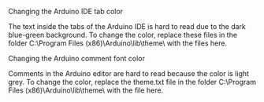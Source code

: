 Changing the Arduino IDE tab color

The text inside the tabs of the Arduino IDE is hard to read due to the dark blue-green background. To change the color, replace these files in the folder C:\Program Files (x86)\Arduino\lib\theme\ with the files here.

Changing the Arduino comment font color

Comments in the Arduino editor are hard to read because the color is light grey. To change the color, replace the theme.txt file in the folder C:\Program Files (x86)\Arduino\lib\theme\ with the file here.
